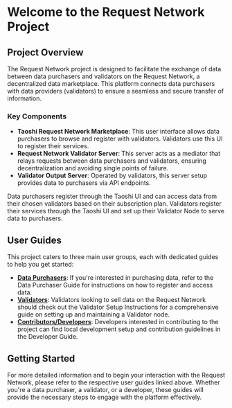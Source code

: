# Welcome to the Request Network Project

## Project Overview

The Request Network project is designed to facilitate the exchange of data between data purchasers and validators on the Request Network, a decentralized data marketplace. This platform connects data purchasers with data providers (validators) to ensure a seamless and secure transfer of information.

### Key Components

- **Taoshi Request Network Marketplace**: This user interface allows data purchasers to browse and register with validators. Validators use this UI to register their services.
- **Request Network Validator Server**: This server acts as a mediator that relays requests between data purchasers and validators, ensuring decentralization and avoiding single points of failure.
- **Validator Output Server**: Operated by validators, this server setup provides data to purchasers via API endpoints.

Data purchasers register through the Taoshi UI and can access data from their chosen validators based on their subscription plan. Validators register their services through the Taoshi UI and set up their Validator Node to serve data to purchasers.

## User Guides

This project caters to three main user groups, each with dedicated guides to help you get started:

- **[Data Purchasers](DATA_PURCHASER.md)**: If you're interested in purchasing data, refer to the Data Purchaser Guide for instructions on how to register and access data.
- **[Validators](VALIDATOR.md)**: Validators looking to sell data on the Request Network should check out the Validator Setup Instructions for a comprehensive guide on setting up and maintaining a Validator node.
- **[Contributors/Developers](CONTRIBUTING.md)**: Developers interested in contributing to the project can find local development setup and contribution guidelines in the Developer Guide.

## Getting Started

For more detailed information and to begin your interaction with the Request Network, please refer to the respective user guides linked above. Whether you're a data purchaser, a validator, or a developer, these guides will provide the necessary steps to engage with the platform effectively.
